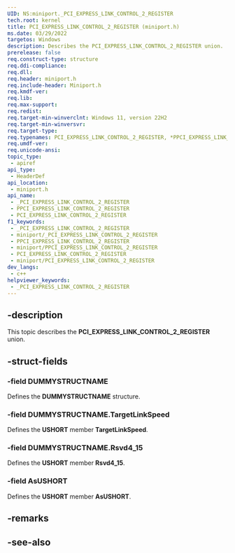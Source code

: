 ```yaml
---
UID: NS:miniport._PCI_EXPRESS_LINK_CONTROL_2_REGISTER
tech.root: kernel
title: PCI_EXPRESS_LINK_CONTROL_2_REGISTER (miniport.h)
ms.date: 03/29/2022
targetos: Windows
description: Describes the PCI_EXPRESS_LINK_CONTROL_2_REGISTER union.
prerelease: false
req.construct-type: structure
req.ddi-compliance: 
req.dll: 
req.header: miniport.h
req.include-header: Miniport.h
req.kmdf-ver: 
req.lib: 
req.max-support: 
req.redist: 
req.target-min-winverclnt: Windows 11, version 22H2
req.target-min-winversvr: 
req.target-type: 
req.typenames: PCI_EXPRESS_LINK_CONTROL_2_REGISTER, *PPCI_EXPRESS_LINK_CONTROL_2_REGISTER
req.umdf-ver: 
req.unicode-ansi: 
topic_type:
 - apiref
api_type:
 - HeaderDef
api_location:
 - miniport.h
api_name:
 - _PCI_EXPRESS_LINK_CONTROL_2_REGISTER
 - PPCI_EXPRESS_LINK_CONTROL_2_REGISTER
 - PCI_EXPRESS_LINK_CONTROL_2_REGISTER
f1_keywords:
 - _PCI_EXPRESS_LINK_CONTROL_2_REGISTER
 - miniport/_PCI_EXPRESS_LINK_CONTROL_2_REGISTER
 - PPCI_EXPRESS_LINK_CONTROL_2_REGISTER
 - miniport/PPCI_EXPRESS_LINK_CONTROL_2_REGISTER
 - PCI_EXPRESS_LINK_CONTROL_2_REGISTER
 - miniport/PCI_EXPRESS_LINK_CONTROL_2_REGISTER
dev_langs:
 - c++
helpviewer_keywords:
 - _PCI_EXPRESS_LINK_CONTROL_2_REGISTER
---
```


## -description

This topic describes the **PCI_EXPRESS_LINK_CONTROL_2_REGISTER** union.

## -struct-fields

### -field DUMMYSTRUCTNAME

Defines the **DUMMYSTRUCTNAME** structure.

### -field DUMMYSTRUCTNAME.TargetLinkSpeed

Defines the **USHORT** member **TargetLinkSpeed**.

### -field DUMMYSTRUCTNAME.Rsvd4_15

Defines the **USHORT** member **Rsvd4_15**.

### -field AsUSHORT

Defines the **USHORT** member **AsUSHORT**.

## -remarks

## -see-also
